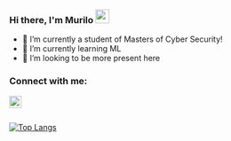 ### Hi there, I'm Murilo <img src="https://media.giphy.com/media/hvRJCLFzcasrR4ia7z/giphy.gif" width="25px">


- 🔭 I’m currently a student of Masters of Cyber Security!
- 🌱 I’m currently learning ML
- 👯 I’m looking to be more present here

### Connect with me:

[<img align="left" alt="Murilo Oliveira | LinkedIn" width="22px" src="https://cdn.jsdelivr.net/npm/simple-icons@v3/icons/linkedin.svg" />][linkedin]

<br />
<br />

[![Top Langs](https://github-readme-stats.vercel.app/api/top-langs/?username=muriloOliveira7)](https://github.com/anuraghazra/github-readme-stats)

[linkedin]: https://www.linkedin.com/in/oliveiramurilo/?locale=en_US